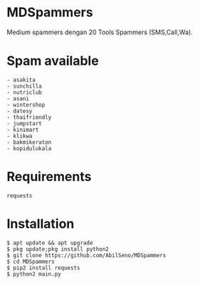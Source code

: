 # MDSpammers
Medium spammers dengan 20 Tools Spammers (SMS,Call,Wa).
# Spam available
```
- asakita
- sunchilla 
- nutriclub
- asani
- wintershop
- datesy
- thaifriendly
- jumpstart
- kinimart
- klikwa
- bakmikeraton
- kopidulukala
```
# Requirements
```
requests
```
# Installation
```
$ apt update && apt upgrade
$ pkg update;pkg install python2
$ git clone https://github.com/AbilSeno/MDSpammers
$ cd MDSpammers
$ pip2 install requests
$ python2 main.py
```
